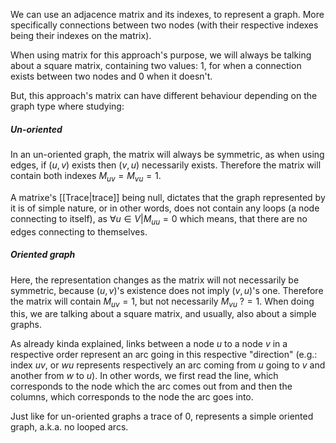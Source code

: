We can use an adjacence matrix and its indexes, to represent a graph. More specifically connections between two nodes (with their respective indexes being their indexes on the matrix). 

When using matrix for this approach's purpose, we will always be talking about a square matrix, containing two values: 1, for when a connection exists between two nodes and 0 when it doesn't.

But, this approach's matrix can have different behaviour depending on the graph type where studying:

##### Un-oriented
In an un-oriented graph, the matrix will always be symmetric, as when using edges, if $(u, v)$ exists then $(v, u)$ necessarily exists.
Therefore the matrix will contain both indexes $M_{uv} = M_{vu} = 1$.

A matrixe's [[Trace|trace]] being null, dictates that the graph represented by it is of simple nature, or in other words, does not contain any loops (a node connecting to itself), as $\forall u \in V | M_{uu} = 0$ which means, that there are no edges connecting to themselves.
##### Oriented graph
Here, the representation changes as the matrix will not necessarily be symmetric, because $(u,v)$'s existence does not imply $(v,u)$'s one. 
Therefore the matrix will contain $M_{uv} = 1$, but not necessarily $M_{vu}\ ?= 1$.
When doing this, we are talking about a square matrix, and usually, also about a simple graphs.

As already kinda explained, links between a node $u$ to a node $v$ in a respective order represent an arc going in this respective "direction" (e.g.: index $uv$, or $wu$ represents respectively an arc coming from $u$ going to $v$ and another from $w$ to $u$). 
In other words, we first read the line, which corresponds to the node which the arc comes out from and then the columns, which corresponds to the node the arc goes into.

Just like for un-oriented graphs a trace of 0, represents a simple oriented graph, a.k.a. no looped arcs.



